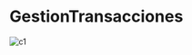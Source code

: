 # GestionTransacciones

![c1](https://user-images.githubusercontent.com/38332341/114254100-75202480-997b-11eb-8cc9-46908422ef8a.JPG)
